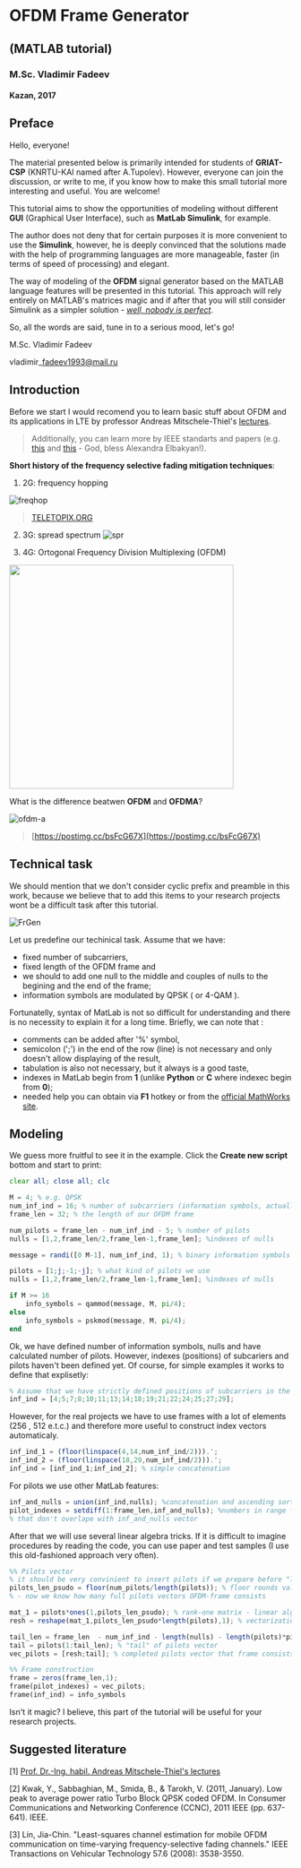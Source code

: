 # OFDM Frame Generator 
## (MATLAB tutorial)
### M.Sc. Vladimir Fadeev
#### Kazan, 2017

## Preface

Hello, everyone!

The material presented below is primarily intended for students of **GRIAT-CSP** \(KNRTU-KAI named after A.Tupolev\). However, everyone can join the discussion, or write to me, if you know how to make this small tutorial more interesting and useful. You are welcome!

This tutorial aims to show the opportunities of modeling without different **GUI** \(Graphical User Interface\), such as **MatLab Simulink**, for example.

The author does not deny that for certain purposes it is more convenient to use the  **Simulink**, however, he is deeply convinced that the solutions made with the help of programming languages are more manageable, faster \(in terms of speed of processing\) and elegant.

The way of modeling of the **OFDM** signal generator based on the MATLAB language features will be presented in this tutorial. 
This approach will rely entirely on MATLAB's matrices magic and if after that you will still consider Simulink as a simpler solution - [*well, nobody is perfect*](https://www.youtube.com/watch?v=CYUfPTeE0DM).

So, all the words are said, tune in to a serious mood, let's go!

M.Sc. Vladimir Fadeev

vladimir\_fadeev1993@mail.ru

## Introduction

Before we start I would recomend you to learn basic stuff about OFDM and its applications in LTE by professor Andreas Mitschele-Thiel's [lectures](https://www.tu-ilmenau.de/en/integrated-communication-systems-group/teaching/master-studies/?lecture_id=27).

> Additionally, you can learn more by IEEE standarts and papers \(e.g. [this](http://ieeexplore.ieee.org/document/5766559/) and [this](http://ieeexplore.ieee.org/document/4459272/) - God, bless Alexandra Elbakyan!\).

**Short history of the frequency selective fading mitigation techniques**: 

1. 2G: frequency hopping

![freqhop](http://www.teletopix.org/wp-content/uploads/2012/12/gsm-base-frequency-hopping.jpg)
>[TELETOPIX.ORG](http://www.teletopix.org/gsm/slow-and-fast-frequency-hopping-in-gsm/)

2. 3G: spread spectrum
![spr](https://raw.githubusercontent.com/kirlf/CSP/master/Different/assets/spreading.png)

3. 4G: Ortogonal Frequency Division Multiplexing (OFDM)

<img src="https://raw.githubusercontent.com/kirlf/CSP/master/Different/assets/cdma-ofdma.png" width="400"/>

What is the difference beatwen **OFDM** and **OFDMA**?

![ofdm-a](https://i.postimg.cc/T3TR4FQP/ofdm-vs-ofdma-trucks-4.jpg)
>[https://postimg.cc/bsFcG67X](https://postimg.cc/bsFcG67X)


## Technical task

We should mention that we don't consider cyclic prefix and preamble in this work, because we believe that to add this items to your research projects wont be a difficult task  after this tutorial.

![FrGen](https://raw.githubusercontent.com/kirlf/CSP/master/Different/assets/frame_gen.png)

Let us predefine our techinical task. Assume that we have:

* fixed number of subcarriers, 
* fixed length of the OFDM frame and 
* we should to add one null to the middle and couples of nulls to the begining and the end of the frame;
* information symbols are modulated by QPSK \( or 4-QAM \). 

Fortunatelly, syntax of MatLab is not so difficult for understanding and there is no necessity to explain it for a long time. Briefly, we can note that :

* comments can be added after '%' symbol, 
* semicolon \(';'\) in the end of the row \(line\) is not necessary and only doesn't allow displaying of the result,
* tabulation is also not necessary, but it always is a good taste, 
* indexes in MatLab begin from **1** \(unlike **Python** or **C** where indexec begin from **0**\);
* needed help you can obtain via **F1** hotkey or from the [official MathWorks site](https://ch.mathworks.com/solutions/dsp.html).

## Modeling

We guess more fruitful to see it in the example. Click the **Create new script** bottom and start to print:

```Octave
clear all; close all; clc

M = 4; % e.g. QPSK 
num_inf_ind = 16; % number of subcarriers (information symbols, actually) in the frame
frame_len = 32; % the length of our OFDM frame

num_pilots = frame_len - num_inf_ind - 5; % number of pilots
nulls = [1,2,frame_len/2,frame_len-1,frame_len]; %indexes of nulls

message = randi([0 M-1], num_inf_ind, 1); % binary information symbols

pilots = [1;j;-1;-j]; % what kind of pilots we use
nulls = [1,2,frame_len/2,frame_len-1,frame_len]; %indexes of nulls

if M >= 16
	info_symbols = qammod(message, M, pi/4);
else
	info_symbols = pskmod(message, M, pi/4);
end 
```

Ok, we have defined number of information symbols, nulls and have calculated number of pilots. However, indexes \(positions\) of subcariers and pilots haven't been defined yet. Of course, for simple examples it works to define that explisetly:

```Octave
% Assume that we have strictly defined positions of subcarriers in the frame:
inf_ind = [4;5;7;8;10;11;13;14;18;19;21;22;24;25;27;29]; 
```

However, for the real projects we have to use frames with a lot of elements \(256 , 512 e.t.c.\) and therefore more useful to construct index vectors automaticaly.

```Octave
inf_ind_1 = (floor(linspace(4,14,num_inf_ind/2))).'; 
inf_ind_2 = (floor(linspace(18,29,num_inf_ind/2))).';
inf_ind = [inf_ind_1;inf_ind_2]; % simple concatenation
```

For pilots we use other MatLab features:

```Octave
inf_and_nulls = union(inf_ind,nulls); %concatenation and ascending sorting
pilot_indexes = setdiff(1:frame_len,inf_and_nulls); %numbers in range from 1 to frame length 
% that don't overlape with inf_and_nulls vector
```

After that we will use several linear algebra tricks. If it is difficult to imagine procedures by reading the code, you can use paper and test samples (I use this old-fashioned approach very often).

```Octave
%% Pilots vector
% it should be very convinient to insert pilots if we prepare before "long-vector"
pilots_len_psudo = floor(num_pilots/length(pilots)); % floor rounds value to lower integer
% - now we know how many full pilots vectors OFDM-frame consists

mat_1 = pilots*ones(1,pilots_len_psudo); % rank-one matrix - linear algebra trick
resh = reshape(mat_1,pilots_len_psudo*length(pilots),1); % vectorization - linear algebra trick

tail_len = frame_len  - num_inf_ind - length(nulls) - length(pilots)*pilots_len_psudo; 
tail = pilots(1:tail_len); % "tail" of pilots vector
vec_pilots = [resh;tail]; % completed pilots vector that frame consists

%% Frame construction
frame = zeros(frame_len,1);
frame(pilot_indexes) = vec_pilots;
frame(inf_ind) = info_symbols
```

Isn't it magic? I believe, this part of the tutorial will be useful for your research projects.

## Suggested literature

\[1\] [Prof. Dr.-Ing. habil. Andreas Mitschele-Thiel's lectures](https://www.tu-ilmenau.de/en/integrated-communication-systems-group/teaching/master-studies/?lecture_id=27)

\[2\] Kwak, Y., Sabbaghian, M., Smida, B., & Tarokh, V. \(2011, January\). Low peak to average power ratio Turbo Block QPSK coded OFDM. In Consumer Communications and Networking Conference \(CCNC\), 2011 IEEE \(pp. 637-641\). IEEE.

\[3\] Lin, Jia-Chin. "Least-squares channel estimation for mobile OFDM communication on time-varying frequency-selective fading channels." IEEE Transactions on Vehicular Technology 57.6 \(2008\): 3538-3550.
